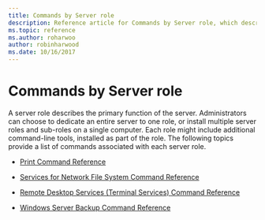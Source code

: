```yaml
---
title: Commands by Server role
description: Reference article for Commands by Server role, which describes the primary function of the server.
ms.topic: reference
ms.author: roharwoo
author: robinharwood
ms.date: 10/16/2017
---
```

# Commands by Server role



A server role describes the primary function of the server. Administrators can choose to dedicate an entire server to one role, or install multiple server roles and sub-roles on a single computer. Each role might include additional command-line tools, installed as part of the role. The following topics provide a list of commands associated with each server role.

- [Print Command Reference](print-command-reference.md)

- [Services for Network File System Command Reference](services-for-network-file-system-command-reference.md)

- [Remote Desktop Services (Terminal Services) Command Reference](remote-desktop-services-terminal-services-command-reference.md)

- [Windows Server Backup Command Reference](windows-server-backup-command-reference.md)
